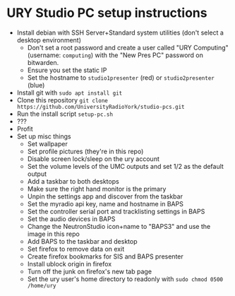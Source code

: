 # URY Studio PC setup instructions

- Install debian with SSH Server+Standard system utilities (don't select a desktop environment)
  - Don't set a root password and create a user called "URY Computing" (username: `computing`) with the "New Pres PC" password on bitwarden.
  - Ensure you set the static IP
  - Set the hostname to `studio1presenter` (red) or `studio2presenter` (blue)
- Install git with `sudo apt install git`
- Clone this repository `git clone https://github.com/UniversityRadioYork/studio-pcs.git`
- Run the install script `setup-pc.sh`
- ???
- Profit
- Set up misc things
  - Set wallpaper
  - Set profile pictures (they're in this repo)
  - Disable screen lock/sleep on the ury account
  - Set the volume levels of the UMC outputs and set 1/2 as the default output
  - Add a taskbar to both desktops
  - Make sure the right hand monitor is the primary
  - Unpin the settings app and discover from the taskbar
  - Set the myradio api key, name and hostname in BAPS
  - Set the controller serial port and tracklisting settings in BAPS
  - Set the audio devices in BAPS
  - Change the NeutronStudio icon+name to "BAPS3" and use the image in this repo
  - Add BAPS to the taskbar and desktop
  - Set firefox to remove data on exit
  - Create firefox bookmarks for SIS and BAPS presenter
  - Install ublock origin in firefox
  - Turn off the junk on firefox's new tab page
  - Set the ury user's home directory to readonly with `sudo chmod 0500 /home/ury`
